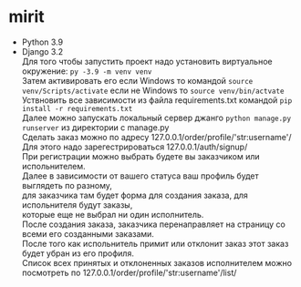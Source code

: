 # mirit
- Python 3.9
- Django 3.2<br>
Для того чтобы запустить проект надо установить виртуальное окружение: `py -3.9 -m venv venv`<br>
Затем активировать его если Windows то командой `source venv/Scripts/activate` если не Windows то `source venv/bin/actvate`<br>
Уствновить все зависимости из файла requirements.txt командой `pip install -r requirements.txt`<br>
Далее можно запускать локальный сервер джанго `python manage.py runserver` из директории с manage.py<br>
Сделать заказ можно по адресу 127.0.0.1/order/profile/'str:username'/<br>
Для этого надо зарегестрироваться 127.0.0.1/auth/signup/<br>
При регистрации можно выбрать будете вы заказчиком или испольнителем.<br>
Далее в зависимости от вашего статуса ваш профиль будет выглядеть по разному,<br>
для заказчика там будет форма для создания заказа, для испольнителя будут заказы,<br>
которые еще не выбрал ни один исполнитель.<br>
После создания заказа, заказчика перенаправляет на страницу со всеми его созданными заказами.<br>
После того как испольнитель примит или отклонит заказ этот заказ будет убран из его профиля.<br>
Список всех принятых и отклоненных заказов исполнителем можно посмотреть по 127.0.0.1/order/profile/'str:username'/list/<br>
